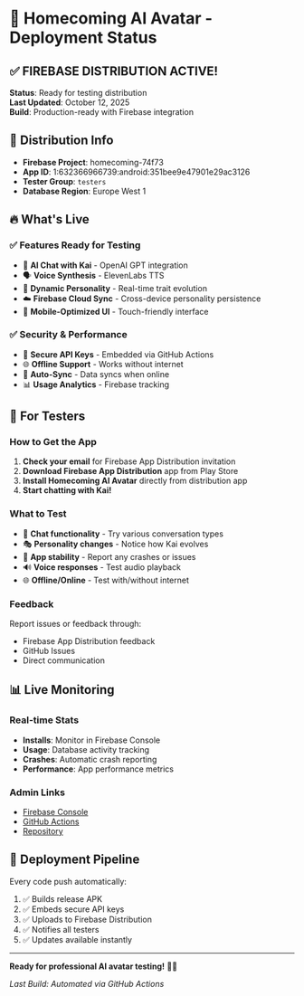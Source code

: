 # 🚀 Homecoming AI Avatar - Deployment Status

## ✅ FIREBASE DISTRIBUTION ACTIVE!

**Status**: Ready for testing distribution  
**Last Updated**: October 12, 2025  
**Build**: Production-ready with Firebase integration

## 📱 Distribution Info

- **Firebase Project**: homecoming-74f73
- **App ID**: 1:632366966739:android:351bee9e47901e29ac3126
- **Tester Group**: `testers`
- **Database Region**: Europe West 1

## 🔥 What's Live

### ✅ Features Ready for Testing
- 🤖 **AI Chat with Kai** - OpenAI GPT integration
- 🗣️ **Voice Synthesis** - ElevenLabs TTS
- 🧠 **Dynamic Personality** - Real-time trait evolution
- ☁️ **Firebase Cloud Sync** - Cross-device personality persistence
- 📱 **Mobile-Optimized UI** - Touch-friendly interface

### ✅ Security & Performance
- 🔐 **Secure API Keys** - Embedded via GitHub Actions
- 🌐 **Offline Support** - Works without internet
- 🔄 **Auto-Sync** - Data syncs when online
- 📊 **Usage Analytics** - Firebase tracking

## 🎯 For Testers

### How to Get the App
1. **Check your email** for Firebase App Distribution invitation
2. **Download Firebase App Distribution** app from Play Store
3. **Install Homecoming AI Avatar** directly from distribution app
4. **Start chatting with Kai!**

### What to Test
- 💬 **Chat functionality** - Try various conversation types
- 🎭 **Personality changes** - Notice how Kai evolves
- 📱 **App stability** - Report any crashes or issues
- 🔊 **Voice responses** - Test audio playback
- 🌐 **Offline/Online** - Test with/without internet

### Feedback
Report issues or feedback through:
- Firebase App Distribution feedback
- GitHub Issues
- Direct communication

## 📊 Live Monitoring

### Real-time Stats
- **Installs**: Monitor in Firebase Console
- **Usage**: Database activity tracking
- **Crashes**: Automatic crash reporting
- **Performance**: App performance metrics

### Admin Links
- [Firebase Console](https://console.firebase.google.com/project/homecoming-74f73)
- [GitHub Actions](https://github.com/Sadeqalbaharna/Homecoming/actions)
- [Repository](https://github.com/Sadeqalbaharna/Homecoming)

## 🚀 Deployment Pipeline

Every code push automatically:
1. ✅ Builds release APK
2. ✅ Embeds secure API keys
3. ✅ Uploads to Firebase Distribution
4. ✅ Notifies all testers
5. ✅ Updates available instantly

---

**Ready for professional AI avatar testing!** 🤖✨

*Last Build: Automated via GitHub Actions*